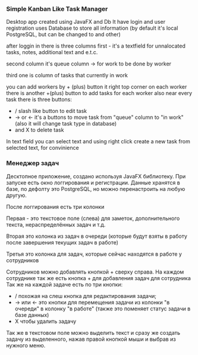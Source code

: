 ### Simple Kanban Like Task Manager
Desktop app created using JavaFX and Db
It have login and user registration
uses Database to store all information
(by default it's local PostgreSQL, but can be changed to and other)

after loggin in there is three columns
first - it's a textfield for unnalocated tasks, notes, additional text and e.t.c.

second column it's queue column -> for work to be done by worker

third one is column of tasks that currently in work

you can add workers by + (plus) button it right top corner
on each worker there is another +(plus) button to add tasks for each worker
also near every task there is three buttons:
- / slash like button to edit task
- -> or <- it's a buttons to move task from "queue" column to "in work" (also it will change task type in database)
- and X to delete task

In text field you can select text and using right click create a new task from selected text, for convinience

### Менеджер задач 
Десктопное приложение, создано используя JavaFX библиотеку. 
При запуске есть окно логгирования и регистрации.
Данные хранятся в базе, по дефолту это PostgreSQL, но можно перенастроить на любую другую.

После логгирования есть три колонки

Первая - это текстовое поле (слева) для заметок, дополнительного текста, нераспределённых задач и т.д.

Вторая это колонка из задач в очереди (которые будут взяты в работу после завершения текущих задач в работе)

Третья это колонка для задач, которые сейчас находятся в работе у сотрудников

Сотрудников можно добавлять кнопкой + сверху справа.
На каждом сотруднике так же есть кнопка + для добавления задач для сотрудника
Так же на каждой задаче есть по три кнопки:
- / похожая на слеш кнопка для редактирования задачи;
- -> или <- это кнопки для перемещения задачи из колонки "в очереди" в колонку "в работе" (также это поменяет статус задачи в базе данных)
- X чтобы удалить задачу

Так же в текстовом поле можно выделить текст и сразу же создать задачу из выделенного, нажав правой кнопкой мыши и выбрав из нужного меню.
